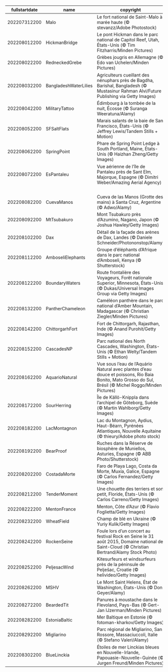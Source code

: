|fullstartdate|name|copyright|title|image|
|--|--|--|--|--|
202207312200|Malo|Le fort national de Saint-Malo à marée haute (© stevanzz/Adobe Photostock)|La capitale corsaire|![](/fr-FR/2022/08/202207312200Malo.jpg)|
202208012200|HickmanBridge|Le pont Hickman dans le parc national de Capitol Reef, Utah, États-Unis (© Tim Fitzharris/Minden Pictures)|La nature au travail|![](/fr-FR/2022/08/202208012200HickmanBridge.jpg)|
202208022200|RedneckedGrebe|Grèbes jougris en Allemagne (© Edo van Uchelen/Minden Pictures)|Plumes changeantes|![](/fr-FR/2022/08/202208022200RedneckedGrebe.jpg)|
202208032200|BangladeshWaterLilies|Agriculteurs cueillant des nénuphars près de Bagdha, Barishal, Bangladesh (© Mustasinur Rahman Alvi/Future Publishing via Getty Images)|Cueillette de nénuphars|![](/fr-FR/2022/08/202208032200BangladeshWaterLilies.jpg)|
202208042200|MilitaryTattoo|Édimbourg à la tombée de la nuit, Écosse (© Suranga Weeratuna/Alamy)|C’est la fête à Édimbourg !|![](/fr-FR/2022/08/202208042200MilitaryTattoo.jpg)|
202208052200|SFSaltFlats|Marais salants de la baie de San Francisco, États-Unis (© Jeffrey Lewis/Tandem Stills + Motion)|De la lave ?|![](/fr-FR/2022/08/202208052200SFSaltFlats.jpg)|
202208062200|SpringPoint|Phare de Spring Point Ledge à South Portland, Maine, États-Unis (© Haizhan Zheng/Getty Images)|De la nécessité des phares|![](/fr-FR/2022/08/202208062200SpringPoint.jpg)|
202208072200|EsPantaleu|Vue aérienne de l’île de Pantaleu près de Sant Elm, Majorque, Espagne (© Dimitri Weber/Amazing Aerial Agency)|À l’abri du vent|![](/fr-FR/2022/08/202208072200EsPantaleu.jpg)|
||||![](/fr-FR/2022/08/.jpg)|
202208082200|CuevaManos|Cueva de las Manos (Grotte des mains) à Santa Cruz, Argentine (© Adwo/Alamy)|Aux mains de la préhistoire|![](/fr-FR/2022/08/202208082200CuevaManos.jpg)|
202208092200|MtTsubakuro|Mont Tsubakuro près d’Azumino, Nagano, Japon (© Joshua Hawley/Getty Images)|En faire des montagnes|![](/fr-FR/2022/08/202208092200MtTsubakuro.jpg)|
202208102200|Dax|Détail de la façade des arènes de Dax, Landes (© Daniele Schneider/Photononstop/Alamy)|La vraie fête|![](/fr-FR/2022/08/202208102200Dax.jpg)|
202208112200|AmboseliElephants|Groupe d’éléphants d’Afrique dans le parc national d’Amboseli, Kenya (© Shutterstock)|Majestueuses créatures|![](/fr-FR/2022/08/202208112200AmboseliElephants.jpg)|
202208122200|BoundaryWaters|Route frontalière des Voyageurs, Forêt nationale Superior, Minnesota, États-Unis (© Dukas/Universal Images Group via Getty Images)|La route des voyageurs|![](/fr-FR/2022/08/202208122200BoundaryWaters.jpg)|
202208132200|PantherChameleon|Caméléon panthère dans le parc national d’Amber Mountain, Madagascar (© Christian Ziegler/Minden Pictures)|Le roi du camouflage|![](/fr-FR/2022/08/202208132200PantherChameleon.jpg)|
202208142200|ChittorgarhFort|Fort de Chittorgarh, Rajasthan, Inde (© Anand Purohit/Getty Images)|Grandeur indienne|![](/fr-FR/2022/08/202208142200ChittorgarhFort.jpg)|
202208152200|CascadesNP|Parc national des North Cascades, Washington, États-Unis (© Ethan Welty/Tandem Stills + Motion)|Océan de montagnes|![](/fr-FR/2022/08/202208152200CascadesNP.jpg)|
202208162200|AquarioNatural|Vue sous l’eau de l’Aquário Natural avec plantes d’eau douce et poissons, Rio Baia Bonito, Mato Grosso do Sul, Brésil (© Michel Roggo/Minden Pictures)|Un aquarium naturel|![](/fr-FR/2022/08/202208162200AquarioNatural.jpg)|
202208172200|SourHerring|Île de Källö-Knippla dans l’archipel de Göteborg, Suède (© Martin Wahlborg/Getty Images)|Gastronomie suédoise|![](/fr-FR/2022/08/202208172200SourHerring.jpg)|
202208182200|LacMontagnon|Lac du Montagnon, Aydius, Haut-Béarn, Pyrénées Atlantiques, Nouvelle Aquitaine (© thieury/Adobe photo stock)|Un cœur qui se mérite|![](/fr-FR/2022/08/202208182200LacMontagnon.jpg)|
202208192200|BearProof|Ruches dans la Réserve de biosphère de Muniellos, Asturies, Espagne  (© ABB Photo/Shutterstock)|Bien gardées !|![](/fr-FR/2022/08/202208192200BearProof.jpg)|
202208202200|CostadaMorte|Faro de Playa Lago, Costa da Morte, Muxía, Galice, Espagne (© Carlos Fernandez/Getty Images)|Lumière dans la nuit|![](/fr-FR/2022/08/202208202200CostadaMorte.jpg)|
202208212200|TenderMoment|Une chouette des terriers et son petit, Floride, États-Unis (© Carlos Carreno/Getty Images)|Squatteuse du monde aviaire|![](/fr-FR/2022/08/202208212200TenderMoment.jpg)|
202208222200|MentonFrance|Menton, Côte d’Azur (© Flavio Foglietta/Getty Images)|La ville du citron|![](/fr-FR/2022/08/202208222200MentonFrance.jpg)|
202208232200|WheatField|Champ de blé en Ukraine (© Yuriy Kulik/Getty Images)|Pour la liberté|![](/fr-FR/2022/08/202208232200WheatField.jpg)|
202208242200|RockenSeine|Foule lors d’un concert au festival Rock en Seine le 31 août 2015, Domaine national de Saint-Cloud (© Christian Bertrand/Alamy Stock Photo)|Musique maestro !|![](/fr-FR/2022/08/202208242200RockenSeine.jpg)|
202208252200|PeljesacWind|Kitesurfeurs et windsurfeurs près de la péninsule de Pelješac, Croatie (© helivideo/Getty Images)|L’art de la glisse|![](/fr-FR/2022/08/202208252200PeljesacWind.jpg)|
202208262200|MSHV|Le Mont Saint Helens, État de Washington, États-Unis (© Don Geyer/Alamy)|Géant endormi|![](/fr-FR/2022/08/202208262200MSHV.jpg)|
202208272200|BeardedTit|Panures à moustache dans le Flevoland, Pays-Bas (© Gert-Jan IJzerman/Minden Pictures)|Hors de l’eau|![](/fr-FR/2022/08/202208272200BeardedTit.jpg)|
202208282200|EstoniaBaltic|Mer Baltique en Estonie  (© fotoman-kharkov/Getty Images)|Une mer tranquille|![](/fr-FR/2022/08/202208282200EstoniaBaltic.jpg)|
202208292200|Migliarino|Parc régional de Migliarino, San Rossore, Massaciuccoli, Italie (© Stefano Valeri/Alamy)|Secret d’Italie|![](/fr-FR/2022/08/202208292200Migliarino.jpg)|
202208302200|BlueLinckia|Étoiles de mer Linckias bleues en Nouvelle-Irlande, Papouasie-Nouvelle-Guinée (© Jurgen Freund/Minden Pictures)|Deux étoiles bleues|![](/fr-FR/2022/08/202208302200BlueLinckia.jpg)|
